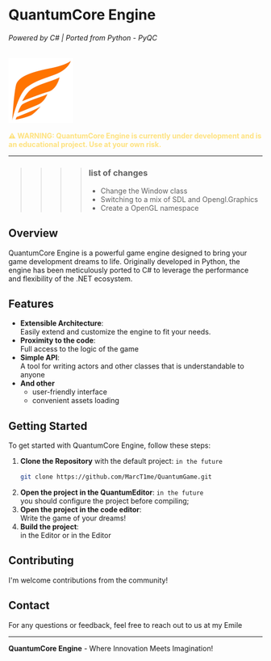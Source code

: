 # QuantumCore Engine
###### Powered by C# | Ported from Python - PyQC

<img alt="main" height="128" src="Engine\Data\Assets\QuantumCore.png" width="128"/>

<p style="color:rgba(255,200,0,0.5); font-weight:bold;">⚠️ WARNING: QuantumCore Engine is currently under development and is an educational project. Use at your own risk.</p>

---
>>>> ### list of changes
>>>> - Change the Window class
>>>> - Switching to a mix of SDL and Opengl.Graphics
>>>> - Create a OpenGL namespace

## Overview
QuantumCore Engine is a powerful game engine designed to bring your game development dreams to life. Originally developed in Python, the engine has been meticulously ported to C# to leverage the performance and flexibility of the .NET ecosystem.

## Features
- **Extensible Architecture**:\
    Easily extend and customize the engine to fit your needs.
- **Proximity to the code**:\
    Full access to the logic of the game
- **Simple API**:\
    A tool for writing actors and other classes that is understandable to anyone
- **And other**
  - user-friendly interface
  - convenient assets loading

## Getting Started
To get started with QuantumCore Engine, follow these steps:

1. **Clone the Repository** with the default project: `in the future`
    ```bash 
    git clone https://github.com/MarcT1me/QuantumGame.git
    ```
2. **Open the project in the QuantumEditor**: `in the future`\
      you should configure the project before compiling; 
3. **Open the project in the code editor**:\
      Write the game of your dreams!
4. **Build the project**:\
      in the Editor or in the Editor

## Contributing
I'm welcome contributions from the community!

## Contact
For any questions or feedback, feel free to reach out to us at my Emile

---

**QuantumCore Engine** - Where Innovation Meets Imagination!